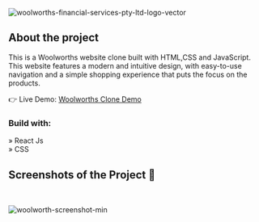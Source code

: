 
 ![woolworths-financial-services-pty-ltd-logo-vector](https://github.com/Plainpablo/Woolworths-Clone/assets/109858262/e98b769f-979f-4eef-8648-9b6a25ec1ba8)


<h2>About the project</h2>

<p>This is a Woolworths website clone built with HTML,CSS and JavaScript. This
website features a modern and intuitive design, with easy-to-use navigation and a
simple shopping experience that puts the focus on the products.</p>

👉 Live Demo: <a href='https://woolworths-clone-8d3e0.web.app/'>Woolworths Clone Demo</a>

<h3>Build with:</h3>

» React Js <br>
» CSS <br>


<h2>Screenshots of the Project 📸</h2>
<br>

![woolworth-screenshot-min](https://github.com/Plainpablo/Woolworths-Clone/assets/109858262/37cddac0-4ded-4241-a14c-ece537a80211)






